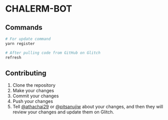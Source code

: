 # CHALERM-BOT

## Commands

```sh
# For update command
yarn register

# After pulling code from GitHub on Glitch
refresh
```

## Contributing

1. Clone the repository
2. Make your changes
3. Commit your changes
4. Push your changes
5. Tell [@athachai29](https://github.com/athachai29) or [@pitsanujiw](https://github.com/pitsanujiw) about your changes, and then they will review your changes and update them on Glitch.
